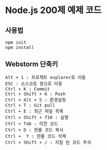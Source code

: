 # Node.js 200제 예제 코드

## 사용법
<pre>
npm init
npm install
</pre>


## Webstorm 단축키
<pre>
Alt + 1 : 프로젝트 explorer로 이동
ESC : 소스코등 창으로 이동 
Ctrl + K : Commit
Ctrl + Shift + K : Push
Ctrl + Alt + S : 환경설정
Ctrl + T : Git pull
Ctrl + E : 최근 파일 목록 
Ctrl + Shift + f10 : 실행
Ctrl + Tab : 이전 코드 
Ctrl + D : 한줄 코드 복사 
Ctrl +  Y : 한줄 코드 삭제 
Ctrl + Shift + / : 지정 된 코드 주석
</pre>

